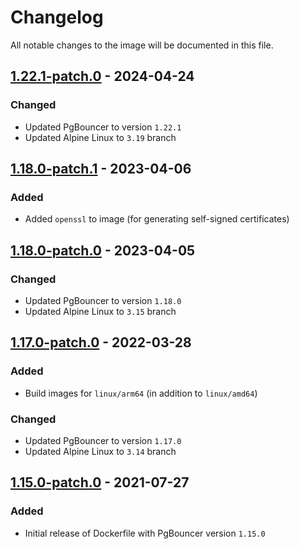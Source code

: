 # Changelog
All notable changes to the image will be documented in this file.

## [1.22.1-patch.0] - 2024-04-24

### Changed

- Updated PgBouncer to version `1.22.1`
- Updated Alpine Linux to `3.19` branch

## [1.18.0-patch.1] - 2023-04-06

### Added

- Added `openssl` to image (for generating self-signed certificates)

## [1.18.0-patch.0] - 2023-04-05

### Changed

- Updated PgBouncer to version `1.18.0`
- Updated Alpine Linux to `3.15` branch

## [1.17.0-patch.0] - 2022-03-28

### Added
- Build images for `linux/arm64` (in addition to `linux/amd64`)

### Changed
- Updated PgBouncer to version `1.17.0`
- Updated Alpine Linux to `3.14` branch

## [1.15.0-patch.0] - 2021-07-27

### Added
- Initial release of Dockerfile with PgBouncer version `1.15.0`

[1.22.1-patch.0]: https://github.com/airflow-helm/charts/tree/images/pgbouncer-1.22.1-patch.0/images/pgbouncer
[1.18.0-patch.1]: https://github.com/airflow-helm/charts/tree/images/pgbouncer-1.18.0-patch.1/images/pgbouncer
[1.18.0-patch.0]: https://github.com/airflow-helm/charts/tree/images/pgbouncer-1.18.0-patch.0/images/pgbouncer
[1.17.0-patch.0]: https://github.com/airflow-helm/charts/tree/images/pgbouncer-1.17.0-patch.0/images/pgbouncer
[1.15.0-patch.0]: https://github.com/airflow-helm/charts/tree/images/pgbouncer-1.15.0-patch.0/images/pgbouncer